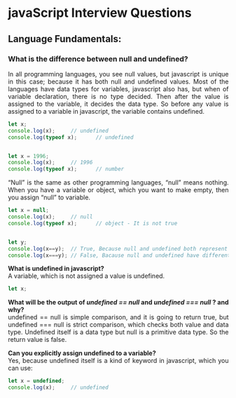 # javaScript Interview Questions

<div style="text-align: justify">

## Language Fundamentals:

### What is the difference between null and undefined?  
In all programming languages, you see null values, but javascript is unique in this case; because it has both
null and undefined values. Most of the languages have data types for variables, javascript also has, but 
when of variable declaration, there is no type decided. Then after the value is assigned to the variable, it
decides the data type. So before any value is assigned to a variable in javascript, the variable contains
undefined.
```javascript
let x;
console.log(x);     // undefined
console.log(typeof x);      // undefined


let x = 1996;
console.log(x);     // 1996
console.log(typeof x);      // number
```
“Null” is the same as other programming languages, “null” means nothing. When you have a variable or object,
which you want to make empty, then you assign “null” to variable.
```javascript
let x = null;
console.log(x);     // null
console.log(typeof x);      // object - It is not true


let y;
console.log(x==y);  // True, Because null and undefined both represent nothing-ness
console.log(x===y); // False, Bacause null and undefined have different data types
```
**What is undefined in javascript?**  
A variable, which is not assigned a value is undefined.
```javascript
let x;
```
**What will be the output of *undefined == null* and *undefined === null* ? and why?**  
undefined == null is simple comparison, and it is going to return true, but undefined === null is strict
comparison, which checks both value and data type. Undefined itself is a data type but null is a primitive
data type. So the return value is false.

**Can you explicitly assign undefined to a variable?**  
Yes, because undefined itself is a kind of keyword in javascript, which you can use:
```javascript
let x = undefined;
console.log(x);     // undefined
```
</div>
